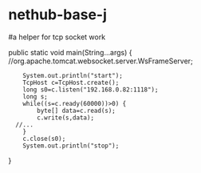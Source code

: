 # nethub-base-j
#a helper for tcp socket work

public static void main(String...args) {
		//org.apache.tomcat.websocket.server.WsFrameServer;
		
		System.out.println("start");
		TcpHost c=TcpHost.create();
		long s0=c.listen("192.168.0.82:1118");
		long s;
		while((s=c.ready(60000))>0) {
			byte[] data=c.read(s);
			c.write(s,data);
      //...
		}
		c.close(s0);
		System.out.println("stop");
}
